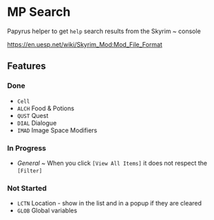 # MP Search

Papyrus helper to get `help` search results from the Skyrim ~ console

https://en.uesp.net/wiki/Skyrim_Mod:Mod_File_Format

## Features

### Done

- `Cell`
- `ALCH` Food & Potions
- `QUST` Quest
- `DIAL` Dialogue
- `IMAD` Image Space Modifiers

### In Progress

- _General_ ~ When you click `[View All Items]` it does not respect the `[Filter]`

### Not Started

- `LCTN` Location - show in the list and in a popup if they are cleared
- `GLOB` Global variables
